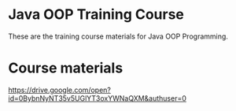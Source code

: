 # Java OOP Training Course
These are the training course materials for Java OOP Programming.
# Course materials
https://drive.google.com/open?id=0BybnNyNT35v5UGlYT3oxYWNaQXM&authuser=0